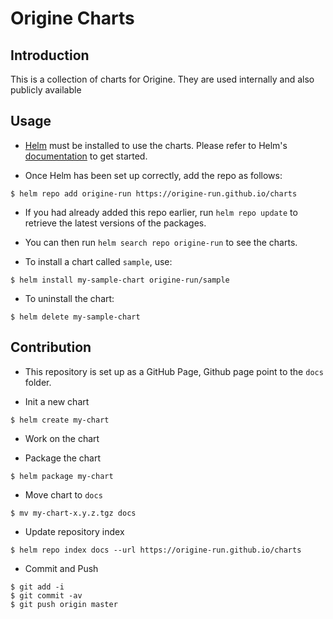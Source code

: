 # Origine Charts

## Introduction
This is a collection of charts for Origine. They are used internally and also publicly available

## Usage
- [Helm](https://helm.sh) must be installed to use the charts. Please refer to
Helm's [documentation](https://helm.sh/docs) to get started.

- Once Helm has been set up correctly, add the repo as follows:
```
$ helm repo add origine-run https://origine-run.github.io/charts
```

- If you had already added this repo earlier, run `helm repo update` to retrieve
the latest versions of the packages. 

- You can then run `helm search repo origine-run` to see the charts.

- To install a chart called `sample`, use:
```
$ helm install my-sample-chart origine-run/sample
```

- To uninstall the chart:
```
$ helm delete my-sample-chart
```

## Contribution
- This repository is set up as a GitHub Page, Github page point to the `docs` folder.

- Init a new chart
```
$ helm create my-chart
```
- Work on the chart

- Package the chart
```
$ helm package my-chart
```

- Move chart to `docs` 
```
$ mv my-chart-x.y.z.tgz docs
```

- Update repository index
```
$ helm repo index docs --url https://origine-run.github.io/charts
```

- Commit and Push
```
$ git add -i
$ git commit -av
$ git push origin master
```

